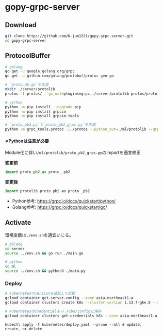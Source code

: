 # gopy-grpc-server

## **Download**

```sh
git clone https://github.com/K-jun1221/gopy-grpc-server.git
cd gopy-grpc-server
```

## **ProtocolBuffer**

```sh
# golang
go get -u google.golang.org/grpc
go get -u github.com/golang/protobuf/protoc-gen-go

# `proto.pb.go`を生成
mkdir ./server/protolib
protoc -I protos/ --go_out=plugins=grpc:./server/protolib protos/proto.proto

# python
python -m pip install --upgrade pip
python -m pip install grpcio
python -m pip install grpcio-tools

# `proto_pb2.py`と`proto_pb2_grpc.py`を生成
python -m grpc_tools.protoc -I./protos --python_out=./ml/protolib --grpc_python_out=./ml/protolib ./protos/proto.proto

```

#### ※Pythonは注意が必要

Module化に伴い`/ml/protolib/proto_pb2_grpc.py`のimportを適宜修正

**変更前**
```python
import proto_pb2 as proto__pb2
```
**変更後**
```python
import protolib.proto_pb2 as proto__pb2
```

- Python参考: https://grpc.io/docs/quickstart/python/
- Golang参考: https://grpc.io/docs/quickstart/go/


## **Activate**

環境変数は`./env.sh`を適宜いじる。

```sh
# golang
cd server
source ../env.sh && go run ./main.go

# python
cd ml
source ../env.sh && python3 ./main.py
```

<!-- TODO 修正する -->
### Deploy

```sh
# kubernetesのversionを確認して起動
gcloud container get-server-config --zone asia-northeast1-a
gcloud container clusters create k8s --cluster-version 1.13.7-gke.8 --zone asia-northeast1-a --num-nodes 3

# kubernetesのCredentialを~/.kube/configに保存
gcloud container clusters get-credentials k8s --zone asia-northeast1-a
```

```
kubectl apply -f kubernetes/deploy.yaml --prune --all # update, create, or delete
```

